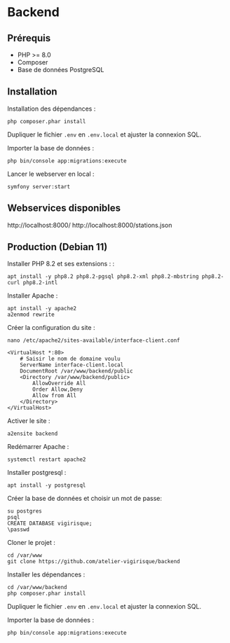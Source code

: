 # Backend

## Prérequis

- PHP >= 8.0
- Composer
- Base de données PostgreSQL

## Installation

Installation des dépendances :
```
php composer.phar install
```

Dupliquer le fichier `.env` en `.env.local` et ajuster la connexion SQL.

Importer la base de données :
```
php bin/console app:migrations:execute
```

Lancer le webserver en local :
```
symfony server:start
```

## Webservices disponibles

http://localhost:8000/
http://localhost:8000/stations.json


## Production (Debian 11)

Installer PHP 8.2 et ses extensions : :
```
apt install -y php8.2 php8.2-pgsql php8.2-xml php8.2-mbstring php8.2-curl php8.2-intl
```

Installer Apache :
```
apt install -y apache2
a2enmod rewrite
```

Créer la configuration du site :
```
nano /etc/apache2/sites-available/interface-client.conf
```

```
<VirtualHost *:80>
    # Saisir le nom de domaine voulu
    ServerName interface-client.local
    DocumentRoot /var/www/backend/public
    <Directory /var/www/backend/public>
        AllowOverride All
        Order Allow,Deny
        Allow from All
    </Directory>
</VirtualHost>
```

Activer le site :
```
a2ensite backend
```

Redémarrer Apache :
```
systemctl restart apache2
```

Installer postgresql :
```
apt install -y postgresql
```

Créer la base de données et choisir un mot de passe:
```
su postgres
psql
CREATE DATABASE vigirisque;
\passwd
```

Cloner le projet :
```
cd /var/www
git clone https://github.com/atelier-vigirisque/backend
```

Installer les dépendances :
```
cd /var/www/backend
php composer.phar install
```

Dupliquer le fichier `.env` en `.env.local` et ajuster la connexion SQL.

Importer la base de données :
```
php bin/console app:migrations:execute
```





